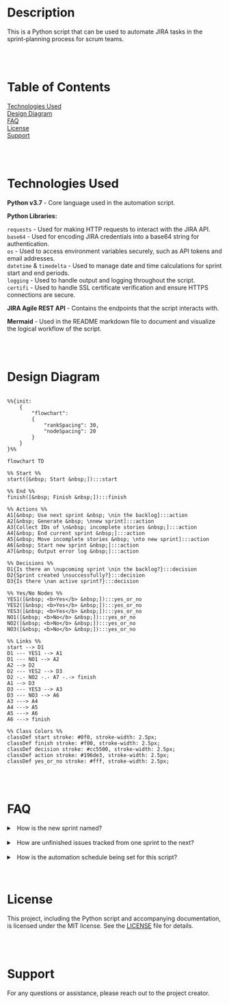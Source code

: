 # Description
This is a Python script that can be used to automate JIRA tasks in the sprint-planning process for scrum teams.

<br/>
<br/>

# Table of Contents

[Technologies Used](#technologies-used)  
[Design Diagram](#design-diagram)  
[FAQ](#faq)  
[License](#license)  
[Support](#support)  

<br/>
<br/>

# Technologies Used

<b>Python v3.7</b> - Core language used in the automation script.

<b>Python Libraries:</b>  

`requests` - Used for making HTTP requests to interact with the JIRA API.  
`base64` - Used for encoding JIRA credentials into a base64 string for authentication.  
`os` - Used to access environment variables securely, such as API tokens and email addresses.  
`datetime` & `timedelta` - Used to manage date and time calculations for sprint start and end periods.  
`logging` - Used to handle output and logging throughout the script.  
`certifi` - Used to handle SSL certificate verification and ensure HTTPS connections are secure.

<b>JIRA Agile REST API</b> - Contains the endpoints that the script interacts with.

<b>Mermaid</b> - Used in the README markdown file to document and visualize the logical workflow of the script.  

<br/>
<br/>

# Design Diagram

```mermaid

%%{init:
    {
        "flowchart": 
        {
            "rankSpacing": 30,
            "nodeSpacing": 20
        }
    }
}%%

flowchart TD

%% Start %%
start([&nbsp; Start &nbsp;]):::start

%% End %%
finish([&nbsp; Finish &nbsp;]):::finish

%% Actions %%
A1[&nbsp; Use next sprint &nbsp; \nin the backlog]:::action
A2[&nbsp; Generate &nbsp; \nnew sprint]:::action
A3[Collect IDs of \n&nbsp; incomplete stories &nbsp;]:::action
A4[&nbsp; End current sprint &nbsp;]:::action
A5[&nbsp; Move incomplete stories &nbsp; \nto new sprint]:::action
A6[&nbsp; Start new sprint &nbsp;]:::action
A7[&nbsp; Output error log &nbsp;]:::action

%% Decisions %%
D1{Is there an \nupcoming sprint \nin the backlog?}:::decision
D2{Sprint created \nsuccessfully?}:::decision
D3{Is there \nan active sprint?}:::decision

%% Yes/No Nodes %%
YES1([&nbsp; <b>Yes</b> &nbsp;]):::yes_or_no
YES2([&nbsp; <b>Yes</b> &nbsp;]):::yes_or_no
YES3([&nbsp; <b>Yes</b> &nbsp;]):::yes_or_no
NO1([&nbsp; <b>No</b> &nbsp;]):::yes_or_no
NO2([&nbsp; <b>No</b> &nbsp;]):::yes_or_no
NO3([&nbsp; <b>No</b> &nbsp;]):::yes_or_no

%% Links %%
start --> D1
D1 --- YES1 --> A1
D1 --- NO1 --> A2
A2 --> D2
D2 --- YES2 --> D3
D2 -.- NO2 -.- A7 -.-> finish
A1 --> D3
D3 --- YES3 --> A3
D3 --- NO3 --> A6
A3 ---> A4
A4 ---> A5
A5 ---> A6
A6 ---> finish

%% Class Colors %%
classDef start stroke: #0f0, stroke-width: 2.5px;
classDef finish stroke: #f00, stroke-width: 2.5px;
classDef decision stroke: #cc5500, stroke-width: 2.5px;
classDef action stroke: #196de3, stroke-width: 2.5px;
classDef yes_or_no stroke: #fff, stroke-width: 2.5px;
```

<br/>
<br/>

# FAQ

<details>
<summary>&nbsp; How is the new sprint named? &nbsp;</summary><br/>

> The new sprint will be generated using the definition of the `sprint_name` variable.

</details>

<br/>

<details>
<summary>&nbsp; How are unfinished issues tracked from one sprint to the next? &nbsp;</summary><br/>

> Because sprints are closed before a transfer occurs, any unfinished stories will display as 'Issues Not Completed' in the sprint
> status report. 

</details>

<br/>

<details>
<summary>&nbsp; How is the automation schedule being set for this script? &nbsp;</summary><br/>

> The script runs automatically based off the `cron` expression in the sprint_automation yaml file located in the .github folder.  
>   
> More information on cron expressions can be found [here](https://cloud.google.com/scheduler/docs/configuring/cron-job-schedules).  
> 
> The current configuration runs on a bi-weekly schedule based on the initial run date, aligning with the typical 2-week sprint period.

</details>

<br/>
<br/>

# License

This project, including the Python script and accompanying documentation, is licensed under the MIT license. See the [LICENSE](LICENSE)
file for details.

<br/>
<br/>

# Support

For any questions or assistance, please reach out to the project creator. 
